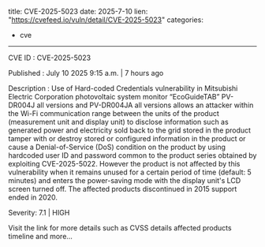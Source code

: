  
title: CVE-2025-5023
date: 2025-7-10
lien: "https://cvefeed.io/vuln/detail/CVE-2025-5023"
categories:
  - cve
---

CVE ID : CVE-2025-5023

Published :  July 10
2025
9:15 a.m. | 7 hours ago

Description : Use of Hard-coded Credentials vulnerability in Mitsubishi Electric Corporation photovoltaic system monitor “EcoGuideTAB” PV-DR004J all versions and PV-DR004JA all versions allows an attacker within the Wi-Fi communication range between the units of the product (measurement unit and display unit) to disclose information such as generated power and electricity sold back to the grid stored in the product
tamper with or destroy stored or configured information in the product
or cause a Denial-of-Service (DoS) condition on the product
by using hardcoded user ID and password common to the product series obtained by exploiting CVE-2025-5022. However
the product is not affected by this vulnerability when it remains unused for a certain period of time (default: 5 minutes) and enters the power-saving mode with the display unit's LCD screen turned off. The affected products discontinued in 2015
support ended in 2020.

Severity: 7.1 | HIGH

Visit the link for more details
such as CVSS details
affected products
timeline
and more...
